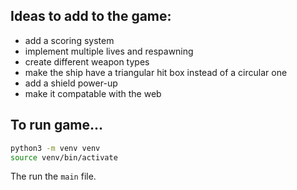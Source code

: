 ## Ideas to add to the game:

- add a scoring system
- implement multiple lives and respawning
- create different weapon types
- make the ship have a triangular hit box instead of a circular one
- add a shield power-up
- make it compatable with the web


## To run game...

```bash
python3 -m venv venv
source venv/bin/activate
```

The run the <code>main</code> file. 